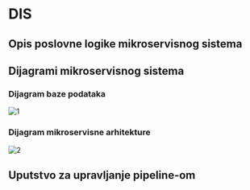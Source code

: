 # DIS

## Opis poslovne logike mikroservisnog sistema



## Dijagrami mikroservisnog sistema
### Dijagram baze podataka

![1](https://i.ibb.co/J53j6m0/database-diagram.png) 

### Dijagram mikroservisne arhitekture

![2](https://i.ibb.co/FJbYBWx/architecture-diagram.png)

## Uputstvo za upravljanje pipeline-om
